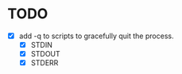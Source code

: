 # TODO

- [x] add -q to scripts to gracefully quit the process. 
	- [x] STDIN
	- [x] STDOUT
	- [x] STDERR 
